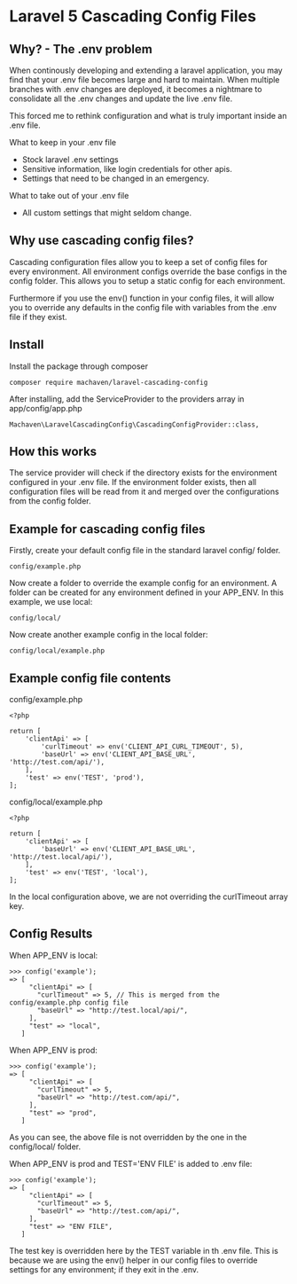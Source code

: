 Laravel 5 Cascading Config Files
=========================

Why? - The .env problem
--------

When continously developing and extending a laravel application, you may find that your .env file becomes large and hard to maintain. When multiple branches with .env changes are deployed, it becomes a nightmare to consolidate all the .env changes and update the live .env file.

This forced me to rethink configuration and what is truly important inside an .env file.


What to keep in your .env file

* Stock laravel .env settings
* Sensitive information, like login credentials for other apis.
* Settings that need to be changed in an emergency.


What to take out of your .env file

* All custom settings that might seldom change.

Why use cascading config files?
--------

Cascading configuration files allow you to keep a set of config files for every environment. All environment configs override the base configs in the config folder. This allows you to setup a static config for each environment.

Furthermore if you use the env() function in your config files, it will allow you to override any defaults in the config file with variables from the .env file if they exist.

Install
--------

Install the package through composer

```composer require machaven/laravel-cascading-config```

After installing, add the ServiceProvider to the providers array in app/config/app.php

```Machaven\LaravelCascadingConfig\CascadingConfigProvider::class,```

How this works
----

The service provider will check if the directory exists for the environment configured in your .env file. If the environment folder exists, then all configuration files will be read from it and merged over the configurations from the config folder.

Example for cascading config files
----

Firstly, create your default config file in the standard laravel config/ folder.

```config/example.php```

Now create a folder to override the example config for an environment. A folder can be created for any environment defined in your APP_ENV. In this example, we use local:

```config/local/```

Now create another example config in the local folder:

```config/local/example.php```


Example config file contents
----
config/example.php

```
<?php

return [
    'clientApi' => [
        'curlTimeout' => env('CLIENT_API_CURL_TIMEOUT', 5),
        'baseUrl' => env('CLIENT_API_BASE_URL', 'http://test.com/api/'),
    ],
    'test' => env('TEST', 'prod'),
];
```

config/local/example.php

```
<?php

return [
    'clientApi' => [
        'baseUrl' => env('CLIENT_API_BASE_URL', 'http://test.local/api/'),
    ],
    'test' => env('TEST', 'local'),
];
```

In the local configuration above, we are not overriding the curlTimeout array key.

Config Results
----

When APP_ENV is local:

```
>>> config('example');
=> [
     "clientApi" => [
       "curlTimeout" => 5, // This is merged from the config/example.php config file
       "baseUrl" => "http://test.local/api/",
     ],
     "test" => "local",
   ]

```


When APP_ENV is prod:

```
>>> config('example');
=> [
     "clientApi" => [
       "curlTimeout" => 5,
       "baseUrl" => "http://test.com/api/",
     ],
     "test" => "prod",
   ]
```

As you can see, the above file is not overridden by the one in the config/local/ folder.


When APP_ENV is prod and TEST='ENV FILE' is added to .env file:
```
>>> config('example');
=> [
     "clientApi" => [
       "curlTimeout" => 5,
       "baseUrl" => "http://test.com/api/",
     ],
     "test" => "ENV FILE",
   ]
```

The test key is overridden here by the TEST variable in th .env file. This is because we are using the env() helper in our config files to override settings for any environment; if they exit in the .env.